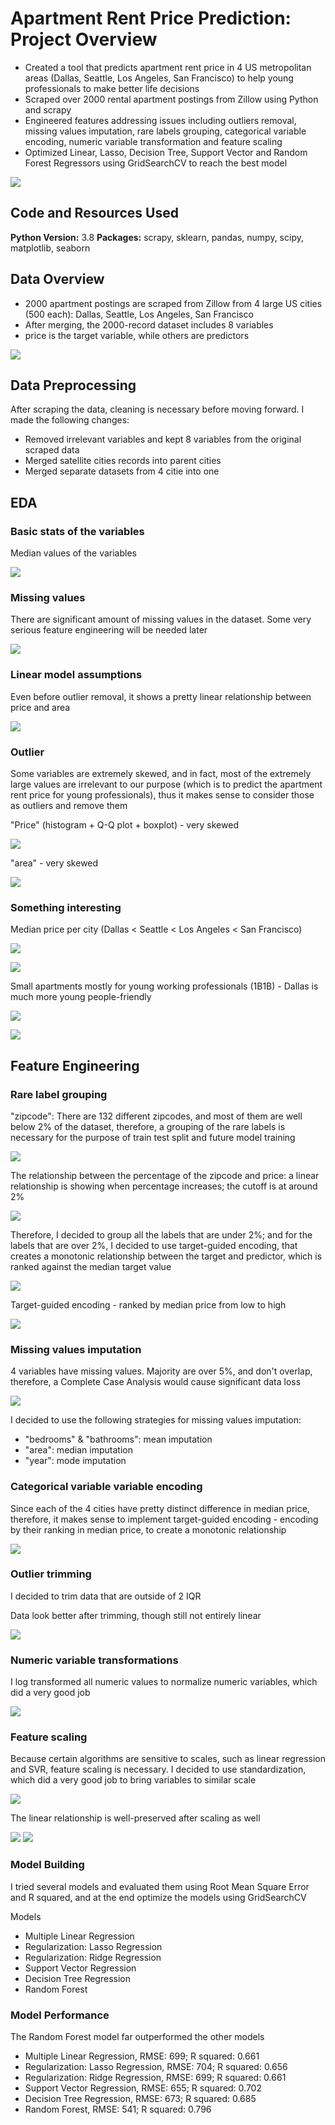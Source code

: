 # Apartment Rent Price Prediction: Project Overview
* Created a tool that predicts apartment rent price in 4 US metropolitan areas (Dallas, Seattle, Los Angeles, San Francisco) to help young professionals to make better life decisions
* Scraped over 2000 rental apartment postings from Zillow using Python and scrapy
* Engineered features addressing issues including outliers removal, missing values imputation, rare labels grouping, categorical variable encoding, numeric variable transformation and feature scaling
* Optimized Linear, Lasso, Decision Tree, Support Vector and Random Forest Regressors using GridSearchCV to reach the best model

![](images/zillow.png)

## Code and Resources Used
**Python Version:** 3.8
**Packages:** scrapy, sklearn, pandas, numpy, scipy, matplotlib, seaborn

## Data Overview
* 2000 apartment postings are scraped from Zillow from 4 large US cities (500 each): Dallas, Seattle, Los Angeles, San Francisco
* After merging, the 2000-record dataset includes 8 variables
* price is the target variable, while others are predictors

![](images/df_head.png)

## Data Preprocessing
After scraping the data, cleaning is necessary before moving forward. I made the following changes:
* Removed irrelevant variables and kept 8 variables from the original scraped data
* Merged satellite cities records into parent cities
* Merged separate datasets from 4 citie into one

## EDA
### Basic stats of the variables
Median values of the variables

![](images/median_values.png)

### Missing values
There are significant amount of missing values in the dataset. Some very serious feature engineering will be needed later

![](images/na.png)

### Linear model assumptions
Even before outlier removal, it shows a pretty linear relationship between price and area

![](images/linear.png)

### Outlier
Some variables are extremely skewed, and in fact, most of the extremely large values are irrelevant to our purpose (which is to predict the apartment rent price for young professionals), thus it makes sense to consider those as outliers and remove them

"Price" (histogram + Q-Q plot + boxplot)  - very skewed

![](images/price_linear_test.png)

"area" - very skewed

![](images/area_linear_test.png)

### Something interesting
Median price per city (Dallas < Seattle < Los Angeles < San Francisco)

![](images/median_per_city.png)

![](images/median_per_city_table.png)

Small apartments mostly for young working professionals (1B1B) - Dallas is much more young people-friendly

![](images/small_apartments.png)

![](images/small_apartments_table.png)

## Feature Engineering
### Rare label grouping
"zipcode": There are 132 different zipcodes, and most of them are well below 2% of the dataset, therefore, a grouping of the rare labels is necessary for the purpose of train test split and future model training

![](images/zipcode_perc.png)

The relationship between the percentage of the zipcode and price: a linear relationship is showing when percentage increases; the cutoff is at around 2%

![](images/zipcode_perc.png)

Therefore, I decided to group all the labels that are under 2%; and for the labels that are over 2%, I decided to use target-guided encoding, that creates a monotonic relationship between the target and predictor, which is ranked against the median target value

![](images/zipcode_grouped.png)

Target-guided encoding - ranked by median price from low to high

![](images/target_guided.png)

### Missing values imputation
4 variables have missing values. Majority are over 5%, and don't overlap, therefore, a Complete Case Analysis would cause significant data loss

![](images/na_table.png)

I decided to use the following strategies for missing values imputation:
* "bedrooms" & "bathrooms": mean imputation
* "area": median imputation
* "year": mode imputation

### Categorical variable variable encoding
Since each of the 4 cities have pretty distinct difference in median price, therefore, it makes sense to implement target-guided encoding - encoding by their ranking in median price, to create a monotonic relationship


![](images/city_target_guided.png)

### Outlier trimming
I decided to trim data that are outside of 2 IQR

Data look better after trimming, though still not entirely linear

![](images/after_trimming_1.png)

### Numeric variable transformations
I log transformed all numeric values to normalize numeric variables, which did a very good job

![](images/log.png)

### Feature scaling
Because certain algorithms are sensitive to scales, such as linear regression and SVR, feature scaling is necessary. I decided to use standardization, which did a very good job to bring variables to similar scale

![](images/scaling.png)

The linear relationship is well-preserved after scaling as well

![](images/linear_before.png)   ![](images/linear_after.png)

### Model Building
I tried several models and evaluated them using Root Mean Square Error and R squared, and at the end optimize the models using GridSearchCV

Models
* Multiple Linear Regression
* Regularization: Lasso Regression
* Regularization: Ridge Regression
* Support Vector Regression
* Decision Tree Regression
* Random Forest

### Model Performance
The Random Forest model far outperformed the other models
* Multiple Linear Regression, RMSE: 699; R squared: 0.661
* Regularization: Lasso Regression, RMSE: 704; R squared: 0.656
* Regularization: Ridge Regression, RMSE: 699; R squared: 0.661
* Support Vector Regression, RMSE: 655; R squared: 0.702
* Decision Tree Regression, RMSE: 673; R squared: 0.685
* Random Forest, RMSE: 541; R squared: 0.796
